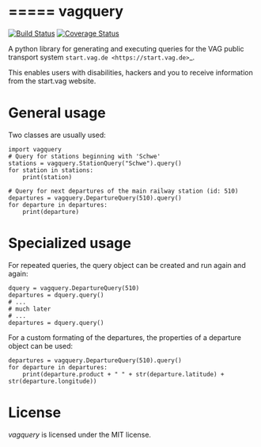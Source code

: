=====
vagquery
=====
[![Build Status](https://travis-ci.org/derphilipp/vagquery.svg?branch=master)](https://travis-ci.org/derphilipp/vagquery) 
[![Coverage Status](https://img.shields.io/coveralls/derphilipp/vagquery.svg)](https://coveralls.io/r/derphilipp/vagquery?branch=master)



A python library for generating and executing queries for the VAG public transport system
`start.vag.de <https://start.vag.de>`_.

This enables users with disabilities, hackers and you to receive information from the start.vag website.

General usage
============

Two classes are usually used:
    
    import vagquery
    # Query for stations beginning with 'Schwe'
    stations = vagquery.StationQuery("Schwe").query()
    for station in stations:
        print(station)
    
    # Query for next departures of the main railway station (id: 510)
    departures = vagquery.DepartureQuery(510).query()
    for departure in departures:
        print(departure)

Specialized usage
============================

For repeated queries, the query object can be created and run again and again:

    dquery = vagquery.DepartureQuery(510)
    departures = dquery.query()
    # ...
    # much later
    # ...
    departures = dquery.query()

For a custom formating of the departures, the properties of a departure object can be used:
    
    departures = vagquery.DepartureQuery(510).query()
    for departure in departures:
        print(departure.product + " " + str(departure.latitude) + str(departure.longitude))

License
=======

*vagquery* is licensed under the MIT license.

